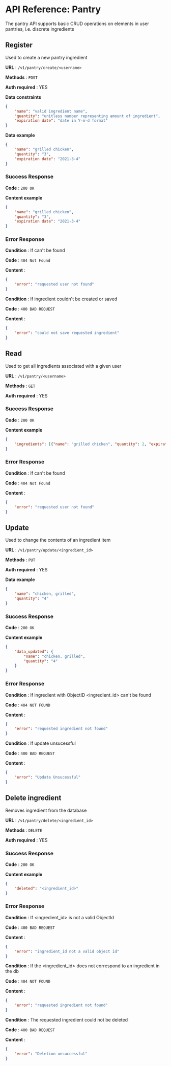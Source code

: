 
# API Reference: Pantry

The pantry API supports basic CRUD operations on elements in user pantries, i.e. discrete ingredients

## Register

Used to create a new pantry ingredient

**URL** : `/v1/pantry/create/<username>`

**Methods** : `POST`

**Auth required** : YES

**Data constraints**

```json
{
    "name": "valid ingredient name",
    "quantity": "unitless number representing amount of ingredient",
    "expiration date": "date in Y-m-d format"
}
```

**Data example**

```json
{
    "name": "grilled chicken",
    "quantity": "3",
    "expiration date": "2021-3-4"
}
```

### Success Response

**Code** : `200 OK`

**Content example**

```json
{
    "name": "grilled chicken",
    "quantity": "3",
    "expiration date": "2021-3-4"
}
```

### Error Response

**Condition** : If <username> can't be found

**Code** : `404 Not Found`

**Content** :

```json
{
    "error": "requested user not found"
}
```

**Condition** : If ingredient couldn't be created or saved

**Code** : `400 BAD REQUEST`

**Content** :

```json
{
    "error": "could not save requested ingredient"
}
```


## Read

Used to get all ingredients associated with a given user

**URL** : `/v1/pantry/<username>`

**Methods** : `GET`

**Auth required** : YES

### Success Response

**Code** : `200 OK`

**Content example**

```json
{
    "ingredients": [{"name": "grilled chicken", "quantity": 2, "expiration_date": "2021-3-4", "user": "$OBJID", "id": "$OBJID"}...]
}
```

### Error Response

**Condition** : If <username> can't be found

**Code** : `404 Not Found`

**Content** :

```json
{
    "error": "requested user not found"
}
```


## Update

Used to change the contents of an ingredient item

**URL** : `/v1/pantry/update/<ingredient_id>`

**Methods** : `PUT`

**Auth required** : YES

**Data example**

```json
{
    "name": "chicken, grilled",
    "quantity": "4"
}
```

### Success Response

**Code** : `200 OK`

**Content example**

```json
{
    "data_updated": {
        "name": "chicken, grilled",
        "quantity": "4"
    }
}
```

### Error Response

**Condition** : If ingredient with ObjectID <ingredient_id> can't be found

**Code** : `404 NOT FOUND`

**Content** :

```json
{
    "error": "requested ingredient not found"
}
```

**Condition** : If update unsucessful

**Code** : `400 BAD REQUEST`

**Content** :

```json
{
    "error": "Update Unsucessful"
}
```


## Delete ingredient

Removes ingredient from the database

**URL** : `/v1/pantry/delete/<ingredient_id>`

**Methods** : `DELETE`

**Auth required** : YES

### Success Response

**Code** : `200 OK`

**Content example**

```json
{
    "deleted": "<ingredient_id>"
}
```

### Error Response

**Condition** : If <ingredient_id> is not a valid ObjectId

**Code** : `400 BAD REQUEST`

**Content** :

```json
{
    "error": "ingredient_id not a valid object id"
}
```

**Condition** : If the <ingredient_id> does not correspond to an ingredient in the db

**Code** : `404 NOT FOUND`

**Content** :

```json
{
    "error": "requested ingredient not found"
}
```

**Condition** : The requested ingredient could not be deleted

**Code** : `400 BAD REQUEST`

**Content** :

```json
{
    "error": "Deletion unsuccessful"
}
```
